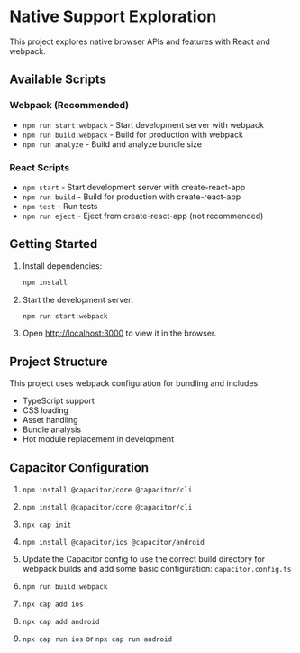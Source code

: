 # Native Support Exploration

This project explores native browser APIs and features with React and webpack.

## Available Scripts

### Webpack (Recommended)
- `npm run start:webpack` - Start development server with webpack
- `npm run build:webpack` - Build for production with webpack
- `npm run analyze` - Build and analyze bundle size

### React Scripts
- `npm start` - Start development server with create-react-app
- `npm run build` - Build for production with create-react-app
- `npm test` - Run tests
- `npm run eject` - Eject from create-react-app (not recommended)

## Getting Started

1. Install dependencies:
   ```bash
   npm install
   ```

2. Start the development server:
   ```bash
   npm run start:webpack
   ```

3. Open [http://localhost:3000](http://localhost:3000) to view it in the browser.

## Project Structure

This project uses webpack configuration for bundling and includes:
- TypeScript support
- CSS loading
- Asset handling
- Bundle analysis
- Hot module replacement in development


## Capacitor Configuration

1. `npm install @capacitor/core @capacitor/cli`

2. `npm install @capacitor/core @capacitor/cli`

3. `npx cap init`

4. `npm install @capacitor/ios @capacitor/android`

5. Update the Capacitor config to use the correct build directory for webpack builds and add some basic configuration: `capacitor.config.ts`

6. `npm run build:webpack`

7. `npx cap add ios`

8. `npx cap add android`

9. `npx cap run ios` or `npx cap run android`